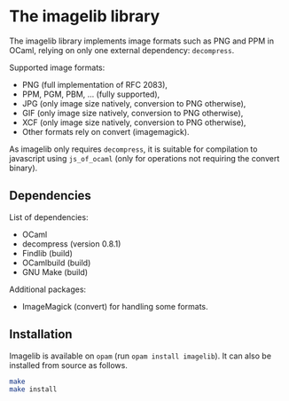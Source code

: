 The imagelib library
====================

The imagelib library implements image formats such as PNG and PPM  in
OCaml, relying on only one external dependency: `decompress`.

Supported image formats:
 - PNG (full implementation of RFC 2083),
 - PPM, PGM, PBM, ... (fully supported),
 - JPG (only image size natively, conversion to PNG otherwise),
 - GIF (only image size natively, conversion to PNG otherwise),
 - XCF (only image size natively, conversion to PNG otherwise),
 - Other formats rely on convert (imagemagick).

As imagelib only requires `decompress`, it is suitable for compilation to
javascript using `js_of_ocaml` (only for operations not requiring the
convert binary).

Dependencies
------------
List of dependencies:
 - OCaml
 - decompress (version 0.8.1)
 - Findlib (build)
 - OCamlbuild (build)
 - GNU Make (build)

Additional packages:
 - ImageMagick (convert) for handling some formats.

Installation
------------

Imagelib is available on `opam` (run `opam install imagelib`). It can also
be installed from source as follows.

```bash
make
make install
```
